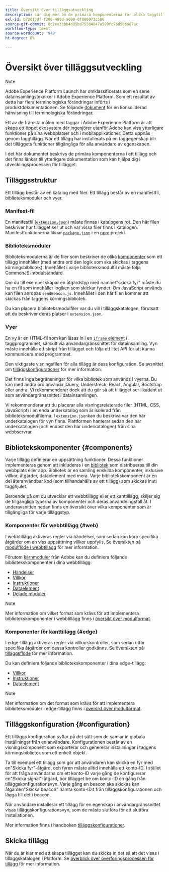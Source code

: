 ```yaml
---
title: Översikt över tilläggsutveckling
description: Lär dig mer om de primära komponenterna för olika taggtilläggstyper och tilläggsutvecklingsprocessen i Adobe Experience Platform.
exl-id: b72df3df-f206-488d-a690-0f086973c5b6
source-git-commit: 0c2ee3bbb4d85bd755b4847a509fc7bd50ba67bc
workflow-type: tm+mt
source-wordcount: '949'
ht-degree: 0%

---
```


# Översikt över tilläggsutveckling

>[!NOTE]
>
>Adobe Experience Platform Launch har omklassificerats som en serie datainsamlingstekniker i Adobe Experience Platform. Som ett resultat av detta har flera terminologiska förändringar införts i produktdokumentationen. Se följande [dokument](../term-updates.md) för en konsoliderad hänvisning till terminologiska förändringar.

Ett av de främsta målen med taggar i Adobe Experience Platform är att skapa ett öppet ekosystem där ingenjörer utanför Adobe kan visa ytterligare funktioner på sina webbplatser och i mobilapplikationer. Detta uppnås genom taggtillägg. När ett tillägg har installerats på en taggegenskap blir det tilläggets funktioner tillgängliga för alla användare av egenskapen.

I det här dokumentet beskrivs de primära komponenterna i ett tillägg och det finns länkar till ytterligare dokumentation som kan hjälpa dig i utvecklingsprocessen för tillägget.

## Tilläggsstruktur

Ett tillägg består av en katalog med filer. Ett tillägg består av en manifestfil, biblioteksmoduler och vyer.

### Manifest-fil

En manifestfil ([`extension.json`](./manifest.md)) måste finnas i katalogens rot. Den här filen beskriver hur tillägget ser ut och var vissa filer finns i katalogen. Manifestfunktionerna liknar [`package.json`](https://docs.npmjs.com/files/package.json) i en [npm](https://www.npmjs.com/) projekt.

### Biblioteksmoduler

Biblioteksmodulerna är de filer som beskriver de olika [komponenter](#components) som ett tillägg innehåller (med andra ord den logik som ska skickas i taggens körningsbibliotek). Innehållet i varje biblioteksmodulfil måste följa [CommonJS-modulstandard](https://nodejs.org/api/modules.html#modules-commonjs-modules).

Om du till exempel skapar en åtgärdstyp med namnet&quot;skicka fyr&quot; måste du ha en fil som innehåller logiken som skickar fyndet. Om JavaScript används kan filen anropas `sendBeacon.js`. Innehållet i den här filen kommer att skickas från taggens körningsbibliotek.

Du kan placera biblioteksmodulfiler var du vill i tilläggskatalogen, förutsatt att du beskriver deras platser i `extension.json`.

### Vyer

En vy är en HTML-fil som kan läsas in i en [`iframe` element](https://developer.mozilla.org/en-US/docs/Web/HTML/Element/iframe) i taggprogrammet, särskilt via användargränssnittet för datainsamling. Vyn måste innehålla ett skript från tillägget och följa ett litet API för att kunna kommunicera med programmet.

Den viktigaste visningsfilen för alla tillägg är dess konfiguration. Se avsnittet om [tilläggskonfigurationer](#configuration) för mer information.

Det finns inga begränsningar för vilka bibliotek som används i vyerna. Du kan med andra ord använda jQuery, Understreck, React, Angular, Bootstrap eller andra. Vi rekommenderar dock att du gör så att tillägget ser likadant ut som användargränssnittet i datainsamlingen.

Vi rekommenderar att du placerar alla visningsrelaterade filer (HTML, CSS, JavaScript) i en enda underkatalog som är isolerad från biblioteksmodulfilerna. I `extension.json`kan du beskriva var den här underkatalogen för vyn finns. Plattformen hanterar sedan den här underkatalogen (och endast den här underkatalogen) från sina webbservrar.

## Bibliotekskomponenter {#components}

Varje tillägg definierar en uppsättning funktioner. Dessa funktioner implementeras genom att inkluderas i en [bibliotek](../ui/publishing/libraries.md) som distribueras till din webbplats eller app. Bibliotek är en samling enskilda komponenter, inklusive villkor, åtgärder, dataelement med mera. Varje bibliotekskomponent är en del återanvändbar kod (som tillhandahålls av ett tillägg) som skickas inuti tagghjulet.

Beroende på om du utvecklar ett webbtillägg eller ett kanttillägg, skiljer sig de tillgängliga typerna av komponenter och deras användningsfall åt. I underavsnitten nedan finns en översikt över vilka komponenter som är tillgängliga för varje tilläggstyp.

### Komponenter för webbtillägg {#web}

I webbtillägg aktiveras regler via händelser, som sedan kan köra specifika åtgärder om en viss uppsättning villkor uppfylls. Se översikten på [modulflöde i webbtillägg](./web/flow.md) för mer information.

Förutom [kärnmoduler](./web/core.md) från Adobe kan du definiera följande bibliotekskomponenter i dina webbtillägg:

* [Händelser](./web/event-types.md)
* [Villkor](./web/condition-types.md)
* [Instruktioner](./web/action-types.md)
* [Dataelement](./web/data-element-types.md)
* [Delade moduler](./web/shared.md)

>[!NOTE]
>
>Mer information om vilket format som krävs för att implementera bibliotekskomponenter i webbtillägg finns i [översikt över modulformat](./web/format.md).

### Komponenter för kanttillägg {#edge}

I edge-tillägg aktiveras regler via villkorskontroller, som sedan utför specifika åtgärder om dessa kontroller godkänns. Se översikten på [tilläggsflöde](./edge/flow.md) för mer information.

Du kan definiera följande bibliotekskomponenter i dina edge-tillägg:

* [Villkor](./edge/condition-types.md)
* [Instruktioner](./edge/action-types.md)
* [Dataelement](./edge/data-element-types.md)

>[!NOTE]
>
>Mer information om det format som krävs för att implementera biblioteksmoduler i edge-tillägg finns i [översikt över modulformat](./edge/format.md).

## Tilläggskonfiguration {#configuration}

Ett tilläggs konfiguration syftar på det sätt som de samlar in globala inställningar från en användare. Konfigurationen består av en visningskomponent som exporterar och genererar inställningar i taggens körningsbibliotek som ett enkelt objekt.

Ta till exempel ett tillägg som gör att användaren kan skicka en fyr med en&quot;Skicka fyr&quot;-åtgärd, och fyren måste alltid innehålla ett konto-ID. I stället för att fråga användarna om ett konto-ID varje gång de konfigurerar en&quot;Skicka signal&quot;-åtgärd, bör tillägget be om konto-ID en gång från tilläggskonfigurationsvyn. Varje gång en beacon ska skickas kan åtgärden&quot;Skicka beacon&quot; hämta konto-ID:t från tilläggskonfigurationen och lägga till det i beacon.

När användare installerar ett tillägg för en egenskap i användargränssnittet visas tilläggskonfigurationsvyn, som de måste slutföra för att slutföra installationen.

Mer information finns i handboken [tilläggskonfigurationer](./configuration.md).

## Skicka tillägg

När du är klar med att skapa tillägget kan du skicka in det så att det visas i tilläggskatalogen i Platform. Se [överblick över överföringsprocessen för tillägg](./submit/overview.md) för mer information.
